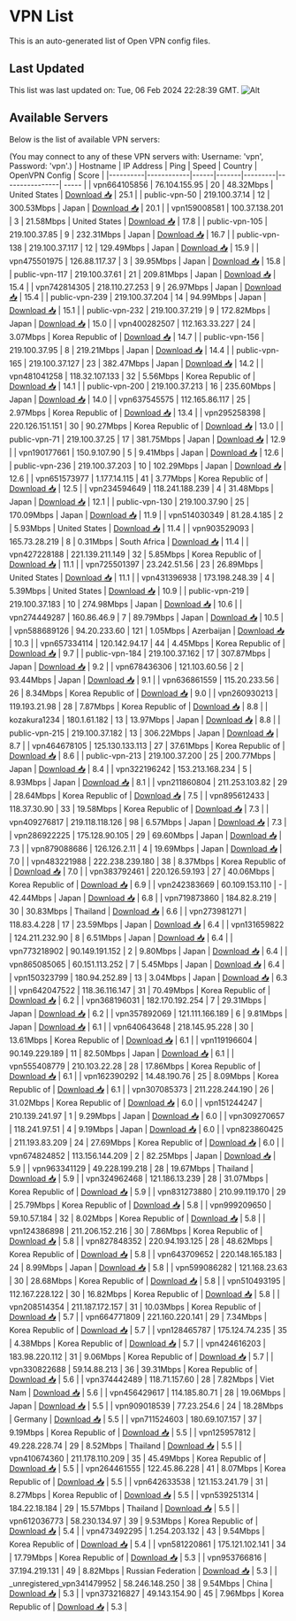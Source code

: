 # VPN List

This is an auto-generated list of Open VPN config files.

## Last Updated

This list was last updated on: Tue, 06 Feb 2024 22:28:39 GMT.
![Alt](https://repobeats.axiom.co/api/embed/186b98318ef1479477931607c1ad7d823f12451f.svg "Repobeats analytics image")

## Available Servers

Below is the list of available VPN servers:

(You may connect to any of these VPN servers with: Username: 'vpn', Password: 'vpn'.)
| Hostname | IP Address | Ping | Speed | Country | OpenVPN Config | Score |
|----------|------------|------|-------|---------|----------------| ----- |
| vpn664105856 | 76.104.155.95 | 20 | 48.32Mbps | United States | [Download 📥](./configs/server_0_US.ovpn) | 25.1 |
| public-vpn-50 | 219.100.37.14 | 12 | 300.53Mbps | Japan | [Download 📥](./configs/server_1_JP.ovpn) | 20.1 |
| vpn159008581 | 100.37.138.201 | 3 | 21.58Mbps | United States | [Download 📥](./configs/server_2_US.ovpn) | 17.8 |
| public-vpn-105 | 219.100.37.85 | 9 | 232.31Mbps | Japan | [Download 📥](./configs/server_3_JP.ovpn) | 16.7 |
| public-vpn-138 | 219.100.37.117 | 12 | 129.49Mbps | Japan | [Download 📥](./configs/server_4_JP.ovpn) | 15.9 |
| vpn475501975 | 126.88.117.37 | 3 | 39.95Mbps | Japan | [Download 📥](./configs/server_5_JP.ovpn) | 15.8 |
| public-vpn-117 | 219.100.37.61 | 21 | 209.81Mbps | Japan | [Download 📥](./configs/server_6_JP.ovpn) | 15.4 |
| vpn742814305 | 218.110.27.253 | 9 | 26.97Mbps | Japan | [Download 📥](./configs/server_7_JP.ovpn) | 15.4 |
| public-vpn-239 | 219.100.37.204 | 14 | 94.99Mbps | Japan | [Download 📥](./configs/server_8_JP.ovpn) | 15.1 |
| public-vpn-232 | 219.100.37.219 | 9 | 172.82Mbps | Japan | [Download 📥](./configs/server_9_JP.ovpn) | 15.0 |
| vpn400282507 | 112.163.33.227 | 24 | 3.07Mbps | Korea Republic of | [Download 📥](./configs/server_10_KR.ovpn) | 14.7 |
| public-vpn-156 | 219.100.37.95 | 8 | 219.21Mbps | Japan | [Download 📥](./configs/server_11_JP.ovpn) | 14.4 |
| public-vpn-165 | 219.100.37.127 | 23 | 382.47Mbps | Japan | [Download 📥](./configs/server_12_JP.ovpn) | 14.2 |
| vpn481041258 | 118.32.107.133 | 32 | 5.56Mbps | Korea Republic of | [Download 📥](./configs/server_13_KR.ovpn) | 14.1 |
| public-vpn-200 | 219.100.37.213 | 16 | 235.60Mbps | Japan | [Download 📥](./configs/server_14_JP.ovpn) | 14.0 |
| vpn637545575 | 112.165.86.117 | 25 | 2.97Mbps | Korea Republic of | [Download 📥](./configs/server_15_KR.ovpn) | 13.4 |
| vpn295258398 | 220.126.151.151 | 30 | 90.27Mbps | Korea Republic of | [Download 📥](./configs/server_16_KR.ovpn) | 13.0 |
| public-vpn-71 | 219.100.37.25 | 17 | 381.75Mbps | Japan | [Download 📥](./configs/server_17_JP.ovpn) | 12.9 |
| vpn190177661 | 150.9.107.90 | 5 | 9.41Mbps | Japan | [Download 📥](./configs/server_18_JP.ovpn) | 12.6 |
| public-vpn-236 | 219.100.37.203 | 10 | 102.29Mbps | Japan | [Download 📥](./configs/server_19_JP.ovpn) | 12.6 |
| vpn651573977 | 1.177.14.115 | 41 | 3.77Mbps | Korea Republic of | [Download 📥](./configs/server_20_KR.ovpn) | 12.5 |
| vpn234594649 | 118.241.188.239 | 4 | 31.48Mbps | Japan | [Download 📥](./configs/server_21_JP.ovpn) | 12.1 |
| public-vpn-130 | 219.100.37.90 | 25 | 170.09Mbps | Japan | [Download 📥](./configs/server_22_JP.ovpn) | 11.9 |
| vpn514030349 | 81.28.4.185 | 2 | 5.93Mbps | United States | [Download 📥](./configs/server_23_US.ovpn) | 11.4 |
| vpn903529093 | 165.73.28.219 | 8 | 0.31Mbps | South Africa | [Download 📥](./configs/server_24_ZA.ovpn) | 11.4 |
| vpn427228188 | 221.139.211.149 | 32 | 5.85Mbps | Korea Republic of | [Download 📥](./configs/server_25_KR.ovpn) | 11.1 |
| vpn725501397 | 23.242.51.56 | 23 | 26.89Mbps | United States | [Download 📥](./configs/server_26_US.ovpn) | 11.1 |
| vpn431396938 | 173.198.248.39 | 4 | 5.39Mbps | United States | [Download 📥](./configs/server_27_US.ovpn) | 10.9 |
| public-vpn-219 | 219.100.37.183 | 10 | 274.98Mbps | Japan | [Download 📥](./configs/server_28_JP.ovpn) | 10.6 |
| vpn274449287 | 160.86.46.9 | 7 | 89.79Mbps | Japan | [Download 📥](./configs/server_29_JP.ovpn) | 10.5 |
| vpn588689126 | 94.20.233.60 | 121 | 1.05Mbps | Azerbaijan | [Download 📥](./configs/server_30_AZ.ovpn) | 10.3 |
| vpn657334114 | 120.142.94.17 | 44 | 4.45Mbps | Korea Republic of | [Download 📥](./configs/server_31_KR.ovpn) | 9.7 |
| public-vpn-184 | 219.100.37.162 | 17 | 307.87Mbps | Japan | [Download 📥](./configs/server_32_JP.ovpn) | 9.2 |
| vpn678436306 | 121.103.60.56 | 2 | 93.44Mbps | Japan | [Download 📥](./configs/server_33_JP.ovpn) | 9.1 |
| vpn636861559 | 115.20.233.56 | 26 | 8.34Mbps | Korea Republic of | [Download 📥](./configs/server_34_KR.ovpn) | 9.0 |
| vpn260930213 | 119.193.21.98 | 28 | 7.87Mbps | Korea Republic of | [Download 📥](./configs/server_35_KR.ovpn) | 8.8 |
| kozakura1234 | 180.1.61.182 | 13 | 13.97Mbps | Japan | [Download 📥](./configs/server_36_JP.ovpn) | 8.8 |
| public-vpn-215 | 219.100.37.182 | 13 | 306.22Mbps | Japan | [Download 📥](./configs/server_37_JP.ovpn) | 8.7 |
| vpn464678105 | 125.130.133.113 | 27 | 37.61Mbps | Korea Republic of | [Download 📥](./configs/server_38_KR.ovpn) | 8.6 |
| public-vpn-213 | 219.100.37.200 | 25 | 200.77Mbps | Japan | [Download 📥](./configs/server_39_JP.ovpn) | 8.4 |
| vpn322196242 | 153.213.168.234 | 5 | 8.93Mbps | Japan | [Download 📥](./configs/server_40_JP.ovpn) | 8.1 |
| vpn211860804 | 211.253.103.82 | 29 | 28.64Mbps | Korea Republic of | [Download 📥](./configs/server_41_KR.ovpn) | 7.5 |
| vpn895612433 | 118.37.30.90 | 33 | 19.58Mbps | Korea Republic of | [Download 📥](./configs/server_42_KR.ovpn) | 7.3 |
| vpn409276817 | 219.118.118.126 | 98 | 6.57Mbps | Japan | [Download 📥](./configs/server_43_JP.ovpn) | 7.3 |
| vpn286922225 | 175.128.90.105 | 29 | 69.60Mbps | Japan | [Download 📥](./configs/server_44_JP.ovpn) | 7.3 |
| vpn879088686 | 126.126.2.11 | 4 | 19.69Mbps | Japan | [Download 📥](./configs/server_45_JP.ovpn) | 7.0 |
| vpn483221988 | 222.238.239.180 | 38 | 8.37Mbps | Korea Republic of | [Download 📥](./configs/server_46_KR.ovpn) | 7.0 |
| vpn383792461 | 220.126.59.193 | 27 | 40.06Mbps | Korea Republic of | [Download 📥](./configs/server_47_KR.ovpn) | 6.9 |
| vpn242383669 | 60.109.153.110 | - | 42.44Mbps | Japan | [Download 📥](./configs/server_48_JP.ovpn) | 6.8 |
| vpn719873860 | 184.82.8.219 | 30 | 30.83Mbps | Thailand | [Download 📥](./configs/server_49_TH.ovpn) | 6.6 |
| vpn273981271 | 118.83.4.228 | 17 | 23.59Mbps | Japan | [Download 📥](./configs/server_50_JP.ovpn) | 6.4 |
| vpn131659822 | 124.211.232.90 | 8 | 6.51Mbps | Japan | [Download 📥](./configs/server_51_JP.ovpn) | 6.4 |
| vpn773218902 | 90.149.191.152 | 2 | 9.80Mbps | Japan | [Download 📥](./configs/server_52_JP.ovpn) | 6.4 |
| vpn865085065 | 60.151.113.252 | 7 | 5.45Mbps | Japan | [Download 📥](./configs/server_53_JP.ovpn) | 6.4 |
| vpn150323799 | 180.94.252.89 | 13 | 3.04Mbps | Japan | [Download 📥](./configs/server_54_JP.ovpn) | 6.3 |
| vpn642047522 | 118.36.116.147 | 31 | 70.49Mbps | Korea Republic of | [Download 📥](./configs/server_55_KR.ovpn) | 6.2 |
| vpn368196031 | 182.170.192.254 | 7 | 29.31Mbps | Japan | [Download 📥](./configs/server_56_JP.ovpn) | 6.2 |
| vpn357892069 | 121.111.166.189 | 6 | 9.81Mbps | Japan | [Download 📥](./configs/server_57_JP.ovpn) | 6.1 |
| vpn640643648 | 218.145.95.228 | 30 | 13.61Mbps | Korea Republic of | [Download 📥](./configs/server_58_KR.ovpn) | 6.1 |
| vpn119196604 | 90.149.229.189 | 11 | 82.50Mbps | Japan | [Download 📥](./configs/server_59_JP.ovpn) | 6.1 |
| vpn555408779 | 210.103.22.28 | 28 | 17.86Mbps | Korea Republic of | [Download 📥](./configs/server_60_KR.ovpn) | 6.1 |
| vpn162390292 | 14.48.190.76 | 25 | 8.09Mbps | Korea Republic of | [Download 📥](./configs/server_61_KR.ovpn) | 6.1 |
| vpn307085373 | 211.228.244.190 | 26 | 31.02Mbps | Korea Republic of | [Download 📥](./configs/server_62_KR.ovpn) | 6.0 |
| vpn151244247 | 210.139.241.97 | 1 | 9.29Mbps | Japan | [Download 📥](./configs/server_63_JP.ovpn) | 6.0 |
| vpn309270657 | 118.241.97.51 | 4 | 9.19Mbps | Japan | [Download 📥](./configs/server_64_JP.ovpn) | 6.0 |
| vpn823860425 | 211.193.83.209 | 24 | 27.69Mbps | Korea Republic of | [Download 📥](./configs/server_65_KR.ovpn) | 6.0 |
| vpn674824852 | 113.156.144.209 | 2 | 82.25Mbps | Japan | [Download 📥](./configs/server_66_JP.ovpn) | 5.9 |
| vpn963341129 | 49.228.199.218 | 28 | 19.67Mbps | Thailand | [Download 📥](./configs/server_67_TH.ovpn) | 5.9 |
| vpn324962468 | 121.186.13.239 | 28 | 31.07Mbps | Korea Republic of | [Download 📥](./configs/server_68_KR.ovpn) | 5.9 |
| vpn831273880 | 210.99.119.170 | 29 | 25.79Mbps | Korea Republic of | [Download 📥](./configs/server_69_KR.ovpn) | 5.8 |
| vpn999209650 | 59.10.57.184 | 32 | 8.02Mbps | Korea Republic of | [Download 📥](./configs/server_70_KR.ovpn) | 5.8 |
| vpn124386898 | 211.206.152.216 | 30 | 7.86Mbps | Korea Republic of | [Download 📥](./configs/server_71_KR.ovpn) | 5.8 |
| vpn827848352 | 220.94.193.125 | 28 | 48.62Mbps | Korea Republic of | [Download 📥](./configs/server_72_KR.ovpn) | 5.8 |
| vpn643709652 | 220.148.165.183 | 24 | 8.99Mbps | Japan | [Download 📥](./configs/server_73_JP.ovpn) | 5.8 |
| vpn599086282 | 121.168.23.63 | 30 | 28.68Mbps | Korea Republic of | [Download 📥](./configs/server_74_KR.ovpn) | 5.8 |
| vpn510493195 | 112.167.228.122 | 30 | 16.82Mbps | Korea Republic of | [Download 📥](./configs/server_75_KR.ovpn) | 5.8 |
| vpn208514354 | 211.187.172.157 | 31 | 10.03Mbps | Korea Republic of | [Download 📥](./configs/server_76_KR.ovpn) | 5.7 |
| vpn664771809 | 221.160.220.141 | 29 | 7.34Mbps | Korea Republic of | [Download 📥](./configs/server_77_KR.ovpn) | 5.7 |
| vpn128465787 | 175.124.74.235 | 35 | 4.38Mbps | Korea Republic of | [Download 📥](./configs/server_78_KR.ovpn) | 5.7 |
| vpn424616203 | 183.98.220.112 | 31 | 9.06Mbps | Korea Republic of | [Download 📥](./configs/server_79_KR.ovpn) | 5.7 |
| vpn330822688 | 59.14.88.213 | 36 | 39.31Mbps | Korea Republic of | [Download 📥](./configs/server_80_KR.ovpn) | 5.6 |
| vpn374442489 | 118.71.157.60 | 28 | 7.82Mbps | Viet Nam | [Download 📥](./configs/server_81_VN.ovpn) | 5.6 |
| vpn456429617 | 114.185.80.71 | 28 | 19.06Mbps | Japan | [Download 📥](./configs/server_82_JP.ovpn) | 5.5 |
| vpn909018539 | 77.23.254.6 | 24 | 18.28Mbps | Germany | [Download 📥](./configs/server_83_DE.ovpn) | 5.5 |
| vpn711524603 | 180.69.107.157 | 37 | 9.19Mbps | Korea Republic of | [Download 📥](./configs/server_84_KR.ovpn) | 5.5 |
| vpn125957812 | 49.228.228.74 | 29 | 8.52Mbps | Thailand | [Download 📥](./configs/server_85_TH.ovpn) | 5.5 |
| vpn410674360 | 211.178.110.209 | 35 | 45.49Mbps | Korea Republic of | [Download 📥](./configs/server_86_KR.ovpn) | 5.5 |
| vpn264461555 | 122.45.86.228 | 41 | 8.07Mbps | Korea Republic of | [Download 📥](./configs/server_87_KR.ovpn) | 5.5 |
| vpn642633538 | 121.153.241.79 | 31 | 8.27Mbps | Korea Republic of | [Download 📥](./configs/server_88_KR.ovpn) | 5.5 |
| vpn539251314 | 184.22.18.184 | 29 | 15.57Mbps | Thailand | [Download 📥](./configs/server_89_TH.ovpn) | 5.5 |
| vpn612036773 | 58.230.134.97 | 39 | 9.53Mbps | Korea Republic of | [Download 📥](./configs/server_90_KR.ovpn) | 5.4 |
| vpn473492295 | 1.254.203.132 | 43 | 9.54Mbps | Korea Republic of | [Download 📥](./configs/server_91_KR.ovpn) | 5.4 |
| vpn581220861 | 175.121.102.141 | 34 | 17.79Mbps | Korea Republic of | [Download 📥](./configs/server_92_KR.ovpn) | 5.3 |
| vpn953766816 | 37.194.219.131 | 49 | 8.82Mbps | Russian Federation | [Download 📥](./configs/server_93_RU.ovpn) | 5.3 |
| _unregistered_vpn341479952 | 58.246.148.250 | 38 | 9.54Mbps | China | [Download 📥](./configs/server_94_CN.ovpn) | 5.3 |
| vpn373216827 | 49.143.154.90 | 45 | 7.96Mbps | Korea Republic of | [Download 📥](./configs/server_95_KR.ovpn) | 5.3 |
